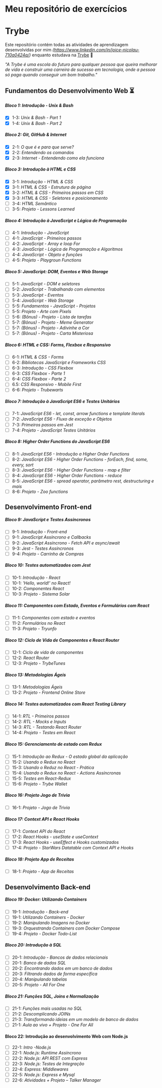 # Meu repositório de exercícios

# Trybe

Este repositório contém todas as atividades de aprendizagem desenvolvidas por mim _(https://www.linkedin.com/in/joice-nicolau-710a0424a/)_ enquanto estudava na [Trybe](https://www.betrybe.com/) :rocket:

_"A Trybe é uma escola do futuro para qualquer pessoa que queira melhorar de vida e construir uma carreira de sucesso em tecnologia, onde a pessoa só paga quando conseguir um bom trabalho."_

## Fundamentos do Desenvolvimento Web :hourglass_flowing_sand:

##### Bloco 1: Introdução - Unix & Bash 

- [X] 1-3: _Unix & Bash - Part 1_
- [X] 1-4: _Unix & Bash - Part 2_

##### Bloco 2: Git, GitHub & Internet

- [X] 2-1: _O que é e para que serve?_
- [X] 2-2: _Entendendo os comandos_
- [X] 2-3: _Internet - Entendendo como ela funciona_

##### Bloco 3: Introdução à HTML e CSS

- [X] 3-1: _Introdução - HTML & CSS_
- [X] 3-1: _HTML & CSS - Estrutura de página_
- [X] 3-2: _HTML & CSS - Primeiros passos em CSS_
- [X] 3-3: _HTML & CSS - Seletores e posicionamento_
- [ ] 3-4: _HTML Semântico_
- [ ] 3-5: _Projeto - Lessons Learned_ 

##### Bloco 4: Introdução à JavaScript e Lógica de Programação

- [ ] 4-1: _Introdução - JavaScript_
- [ ] 4-1: _JavaScript - Primeiros passos_
- [ ] 4-2: _JavaScript - Array e loop For_
- [ ] 4-3: _JavaScript - Lógica de Programação e Algoritmos_
- [ ] 4-4: _JavaScript - Objeto e funções_
- [ ] 4-5: _Projeto - Playgroun Functions_

##### Bloco 5: JavaScript: DOM, Eventos e Web Storage

- [ ] 5-1: _JavaScript - DOM e seletores_
- [ ] 5-2: _JavaScript - Trabalhando com elementos_
- [ ] 5-3: _JavaScript - Eventos_
- [ ] 5-4: _JavaScript - Web Storage_
- [ ] 5-5: _Fundamentos - JavaScript - Projetos_ 
- [ ] 5-5: _Projeto - Arte com Pixels_
- [ ] 5-6: _(Bônus) - Projeto - Lista de tarefas_
- [ ] 5-7: _(Bônus) - Projeto - Meme Generator_
- [ ] 5-7: _(Bônus) - Projeto - Adivinhe a Cor_ 
- [ ] 5-7: _(Bônus) - Projeto - Carta Misteriosa_

##### Bloco 6: HTML e CSS: Forms, Flexbox e Responsivo
 
- [ ] 6-1: _HTML & CSS - Forms_
- [ ] 6-2: _Bibliotecas JavaScript e Frameworks CSS_
- [ ] 6-3: _Introdução - CSS Flexbox_
- [ ] 6-3: _CSS Flexbox - Parte 1_
- [ ] 6-4: _CSS Flexbox - Parte 2_
- [ ] 6.5: _CSS Responsivo - Mobile First_
- [ ] 6-6: _Projeto - Trubewarts_

##### Bloco 7: Introdução à JavaScript ES6 e Testes Unitários

- [ ] 7-1: _JavaScript ES6 - let, const, arrow functions e template literals_
- [ ] 7-2: _JavaScript ES6 - Fluxo de exceção e Objetos_
- [ ] 7-3: _Primeiros passos em Jest_
- [ ] 7-4: _Projeto - JavaScript Testes Unitários_
 
##### Bloco 8: Higher Order Functions do JavaScript ES6

- [ ] 8-1: _JavaScript ES6 - Introdução a Higher Order Functions_
- [ ] 8-2: _JavaScript ES6 - Higher Order Functions - forEach, find, some, every, sort_ 
- [ ] 8-3: _JavaScript ES6 - Higher Order Functions - map e filter_
- [ ] 8-4: _JavaScript ES6 - Higher Order Functions - reduce_ 
- [ ] 8-5: _JavaScript ES6 - spread operator, parâmetro rest, destructuring e mais_
- [ ] 8-6: _Projeto - Zoo functions_
 
## Desenvolvimento Front-end 

##### Bloco 9: JavaScript  e Testes Assíncronos

- [ ] 9-1: _Introdução - Front-end_
- [ ] 9-1: _JavaScript Assíncrono e Callbacks_
- [ ] 9-2: _JavaScript Assíncrono - Fetch API e async/await_
- [ ] 9-3: _Jest - Testes Assíncronos_
- [ ] 9-4: _Projeto - Carrinho de Compras_

##### Bloco 10: Testes automatizados com Jest
- [ ] 10-1: _Introdução - React_
- [ ] 10-1: _'Hello, world!' no React!_
- [ ] 10-2: _Componentes React_
- [ ] 10-3: _Projeto - Sistema Solar_  
 
##### Bloco 11: Componentes com Estado, Eventos e Formulários com React
- [ ] 11-1: _Componentes com estado e eventos_
- [ ] 11-2: _Formulários no React_
- [ ] 11-3: _Projeto - Tryunfo_

##### Bloco 12: Ciclo de Vida de Componentes e React Router
- [ ] 12-1: _Ciclo de vida de componentes_ 
- [ ] 12-2: _React Router_ 
- [ ] 12-3: _Projeto - TrybeTunes_
 
##### Bloco 13: Metodologias Ágeis 
- [ ] 13-1: _Metodologias Ágeis_ 
- [ ] 13-2: _Projeto - Frontend Online Store_ 

##### Bloco 14: Testes automatizados com React Testing Library
- [ ] 14-1: _RTL - Primeiros passos_ 
- [ ] 14-2: _RTL - Mocks e Inputs_ 
- [ ] 14-3: _RTL - Testando React Router_
- [ ] 14-4: _Projeto - Testes em React_
 
##### Bloco 15: Gerenciamento de estado com Redux
- [ ] 15-1: _Introdução ao Redux - O estado global da aplicação_ 
- [ ] 15-2: _Usando o Redux no React_
- [ ] 15-3: _Usando o Reduz no React - Prática_
- [ ] 15-4: _Usando o Redux no React - Actions Assíncronas_
- [ ] 15-5: _Testes em React-Redux_
- [ ] 15-6: _Projeto - Trybe Wallet_
 
##### Bloco 16: Projeto Jogo de Trivia
- [ ] 16-1: _Projeto - Jogo de Trivia_
 
##### Bloco 17: Context API e React Hooks
- [ ] 17-1: _Context API do React_ 
- [ ] 17-2: _React Hooks - useState e useContext_
- [ ] 17-3: _React Hooks - useEffect e Hooks customizados_
- [ ] 17-4: _Projeto - StarWars Datatable com Context API e Hooks_
 
##### Bloco 18: Projeto App de Receitas
- [ ] 18-1: _Projeto - App de Receitas_

## Desenvolvimento Back-end

##### Bloco 19: Docker: Utilizando Containers
- [ ] 19-1: _Introdução - Back-end_
- [ ] 19-1: _Utilizando Containers - Docker_
- [ ] 19-2: _Manipulando Imagens no Docker_
- [ ] 19-3: _Orquestrando Containers com Docker Compose_
- [ ] 19-4: _Projeto - Docker Todo-List_

##### Bloco 20: Introdução à SQL
- [ ] 20-1: _Introdução - Bancos de dados relacionais_
- [ ] 20-1: _Banco de dados SQL_
- [ ] 20-2: _Encontrando dados em um banco de dados_
- [ ] 20-3: _Filtrando dados de forma específica_
- [ ] 20-4: _Manipulando tabelas_
- [ ] 20-5: _Projeto - All For One_
 
##### Bloco 21: Funções SQL, Joins e Normalização
- [ ] 21-1: _Funções mais usadas no SQL_
- [ ] 21-2: _Descomplicando JOINs_ 
- [ ] 21-3: _Transformando ideias em um modelo de banco de dados_
- [ ] 21-1: _Aula ao vivo + Projeto - One For All_

#### Bloco 22: Introdução ao desenvolvimento Web com Node.js

- [ ] 22-1: _Intro -Node.js_
- [ ] 22-1: _Node.js: Runtime Assíncrono_
- [ ] 22-2: _Node.js: API REST com Express_ 
- [ ] 22-3: _Node.js: Testes de Integração_
- [ ] 22-4: _Express: Middlewares_
- [ ] 22-5: _Node.js: Express e Mysql_
- [ ] 22-6: _Atividades + Projeto – Talker Manager_
